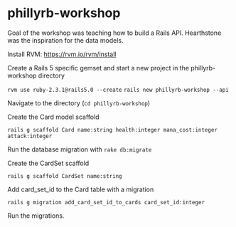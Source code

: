 # phillyrb-workshop

Goal of the workshop was teaching how to build a Rails API. Hearthstone was the inspiration for the data models.

Install RVM: https://rvm.io/rvm/install

Create a Rails 5 specific gemset and start a new project in the phillyrb-workshop directory

`rvm use ruby-2.3.1@rails5.0 --create`
`rails new phillyrb-workshop --api`

Navigate to the directory (`cd phillyrb-workshop`)

Create the Card model scaffold

`rails g scaffold Card name:string health:integer mana_cost:integer attack:integer`

Run the database migration with `rake db:migrate`

Create the CardSet scaffold

`rails g scaffold CardSet name:string`

Add card_set_id to the Card table with a migration

`rails g migration add_card_set_id_to_cards card_set_id:integer`

Run the migrations.
